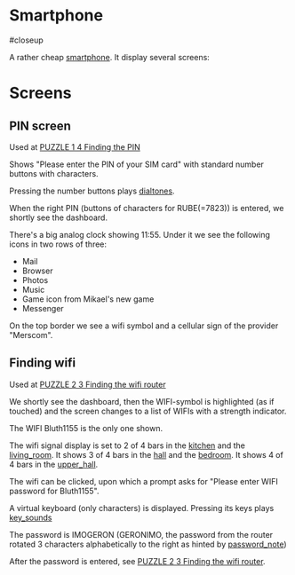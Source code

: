 # Smartphone

#closeup

A rather cheap [smartphone](../items/smartphone.md). It display several screens:

# Screens

## PIN screen

Used at [PUZZLE 1 4 Finding the PIN](../gdd.md#PUZZLE%201%204%20Finding%20the%20PIN)

Shows "Please enter the PIN of your SIM card" with standard number buttons with characters.

Pressing the number buttons plays [dialtones](../sfx/touchtones.md).

When the right PIN (buttons of characters for RUBE(=7823)) is entered, we shortly see the dashboard.

There's a big analog clock showing 11:55. Under it we see the following icons in two rows of three:

- Mail
- Browser
- Photos
- Music
- Game icon from Mikael's new game
- Messenger

On the top border we see a wifi symbol and a cellular sign of the provider "Merscom".

## Finding wifi

Used at [PUZZLE 2 3 Finding the wifi router](../gdd.md#PUZZLE%202%203%20Finding%20the%20wifi%20router)

We shortly see the dashboard, then the WIFI-symbol is highlighted (as if touched) and the screen changes to a list of WIFIs with a strength indicator.

The WIFI Bluth1155 is the only one shown.

The wifi signal display is set to 2 of 4 bars in the [kitchen](locations/kitchen.md) and the [living_room](locations/living_room.md). It shows 3 of 4 bars in the [hall](locations/hall.md) and the [bedroom](locations/bedroom.md). It shows 4 of 4 bars in the [upper_hall](locations/upper_hall.md).

The wifi can be clicked, upon which a prompt asks for "Please enter WIFI password for Bluth1155".

A virtual keyboard (only characters) is displayed. Pressing its keys plays [key_sounds](../sfx/key_sounds.md)

The password is IMOGERON (GERONIMO, the password from the router rotated 3 characters alphabetically to the right as hinted by [password_note](../items/password_note.md))

After the password is entered, see [PUZZLE 2 3 Finding the wifi router](../gdd.md#PUZZLE%202%203%20Finding%20the%20wifi%20router).